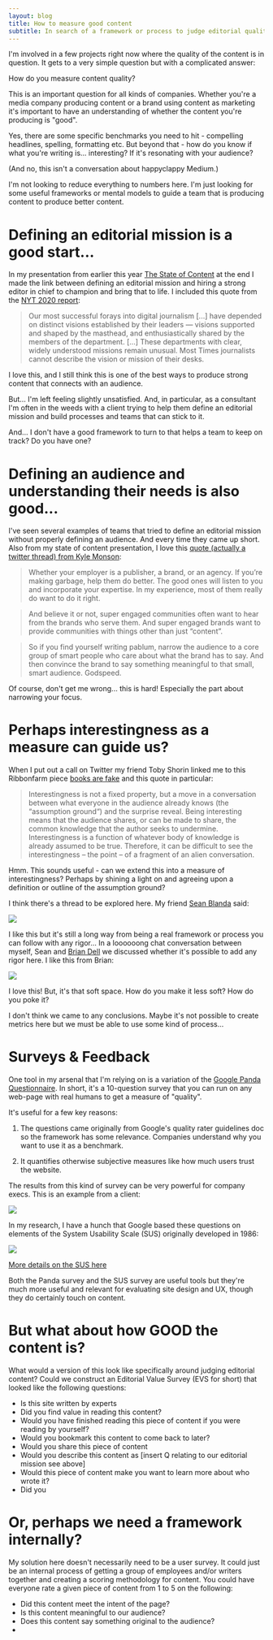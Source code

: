 ```yaml
---
layout: blog
title: How to measure good content
subtitle: In search of a framework or process to judge editorial quality
---
```


I'm involved in a few projects right now where the quality of the content is in question. It gets to a very simple question but with a complicated answer:

How do you measure content quality?

This is an important question for all kinds of companies. Whether you're a media company producing content or a brand using content as marketing it's important to have an understanding of whether the content you're producing is "good".

Yes, there are some specific benchmarks you need to hit - compelling headlines, spelling, formatting etc. But beyond that - how do you know if what you're writing is... interesting? If it's resonating with your audience?

(And no, this isn't a conversation about happyclappy Medium.)

I'm not looking to reduce everything to numbers here. I'm just looking for some useful frameworks or mental models to guide a team that is producing content to produce better content.

# Defining an editorial mission is a good start...

In my presentation from earlier this year [The State of Content](http://tomcritchlow.com/2017/02/24/the-state-of-media/) at the end I made the link between defining an editorial mission and hiring a strong editor in chief to champion and bring that to life. I included this quote from the [NYT 2020 report](https://www.nytimes.com/projects/2020-report/):

> Our most successful forays into digital journalism [...] have depended on distinct visions established by their leaders — visions supported and shaped by the masthead, and enthusiastically shared by the members of the department. [...] These departments with clear, widely understood missions remain unusual. Most Times journalists cannot describe the vision or mission of their desks.

I love this, and I still think this is one of the best ways to produce strong content that connects with an audience.

But... I'm left feeling slightly unsatisfied. And, in particular, as a consultant I'm often in the weeds with a client trying to help them define an editorial mission and build processes and teams that can stick to it.

And... I don't have a good framework to turn to that helps a team to keep on track? Do you have one?

# Defining an audience and understanding their needs is also good...

I've seen several examples of teams that tried to define an editorial mission without properly defining an audience. And every time they came up short. Also from my state of content presentation, I love this [quote (actually a twitter thread) from Kyle Monson](https://twitter.com/kmonson/status/710129384494071808):

> Whether your employer is a publisher, a brand, or an agency. If you’re making garbage, help them do better. The good ones will listen to you and incorporate your expertise. In my experience, most of them really do want to do it right.

> And believe it or not, super engaged communities often want to hear from the brands who serve them. And super engaged brands want to provide communities with things other than just “content”.

> So if you find yourself writing pablum, narrow the audience to a core group of smart people who care about what the brand has to say. And then convince the brand to say something meaningful to that small, smart audience. Godspeed.

Of course, don't get me wrong... this is hard! Especially the part about narrowing your focus.

# Perhaps interestingness as a measure can guide us?

When I put out a call on Twitter my friend Toby Shorin linked me to this Ribbonfarm piece [books are fake](https://www.ribbonfarm.com/2017/06/01/why-books-are-fake/) and this quote in particular:

> Interestingness is not a fixed property, but a move in a conversation between what everyone in the audience already knows (the “assumption ground“) and the surprise reveal. Being interesting means that the audience shares, or can be made to share, the common knowledge that the author seeks to undermine. Interestingness is a function of whatever body of knowledge is already assumed to be true. Therefore, it can be difficult to see the interestingness – the point – of a fragment of an alien conversation.

Hmm. This sounds useful - can we extend this into a measure of interestingness? Perhaps by shining a light on and agreeing upon a definition or outline of the assumption ground?

I think there's a thread to be explored here. My friend [Sean Blanda](https://twitter.com/SeanBlanda) said:

![](/images/seanblandatweet.png)

I like this but it's still a long way from being a real framework or process you can follow with any rigor... In a loooooong chat conversation between myself, Sean and [Brian Dell](https://twitter.com/itsbdell) we discussed whether it's possible to add any rigor here. I like this from Brian:

![](/images/briandelltweet.png)

I love this! But, it's that soft space. How do you make it less soft? How do you poke it?

I don't think we came to any conclusions. Maybe it's not possible to create metrics here but we must be able to use some kind of process...

# Surveys & Feedback

One tool in my arsenal that I'm relying on is a variation of the [Google Panda Questionnaire](https://www.distilled.net/blog/seo/replicate-googles-panda-questionnaire-processing/). In short, it's a 10-question survey that you can run on any web-page with real humans to get a measure of "quality".

It's useful for a few key reasons:

1) The questions came originally from Google's quality rater guidelines doc so the framework has some relevance. Companies understand why you want to use it as a benchmark.

2) It quantifies otherwise subjective measures like how much users trust the website.

The results from this kind of survey can be very powerful for company execs. This is an example from a client:

![](/images/panda.png)

In my research, I have a hunch that Google based these questions on elements of the System Usability Scale (SUS) originally developed in 1986:

![](/images/sus.png)

[More details on the SUS here](https://www.usability.gov/how-to-and-tools/methods/system-usability-scale.html)

Both the Panda survey and the SUS survey are useful tools but they're much more useful and relevant for evaluating site design and UX, though they do certainly touch on content.

# But what about how GOOD the content is?

What would a version of this look like specifically around judging editorial content? Could we construct an Editorial Value Survey (EVS for short) that looked like the following questions:

- Is this site written by experts
- Did you find value in reading this content?
- Would you have finished reading this piece of content if you were reading by yourself?
- Would you bookmark this content to come back to later?
- Would you share this piece of content
- Would you describe this content as [insert Q relating to our editorial mission see above]
- Would this piece of content make you want to learn more about who wrote it?
- Did you 

# Or, perhaps we need a framework internally?

My solution here doesn't necessarily need to be a user survey. It could just be an internal process of getting a group of employees and/or writers together and creating a scoring methodology for content. You could have everyone rate a given piece of content from 1 to 5 on the following:

- Did this content meet the intent of the page?
- Is this content meaningful to our audience?
- Does this content say something original to the audience?
- 